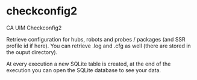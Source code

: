 # checkconfig2
CA UIM Checkconfig2

Retrieve configuration for hubs, robots and probes / packages (and SSR profile id if here). You can retrieve .log and .cfg as well (there are stored in the ouput directory).

At every execution a new SQLite table is created, at the end of the execution you can open the SQLite database to see your data.
